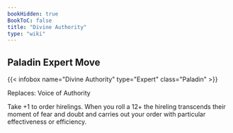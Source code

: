 ```yaml
---
bookHidden: true
BookToC: false
title: "Divine Authority"
type: "wiki"
---
```

## Paladin Expert Move
{{< infobox name="Divine Authority" type="Expert" class="Paladin" >}}

Replaces: Voice of Authority

Take +1 to order hirelings. When you roll a 12+ the hireling transcends their moment of fear and doubt and carries out your order with particular effectiveness or efficiency.